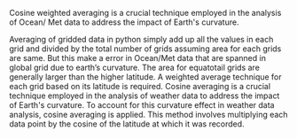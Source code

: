 Cosine weighted averaging is a crucial technique employed in the analysis of Ocean/ Met data to address the impact of Earth's curvature. 


Averaging of gridded data in python simply add up all the values in each grid and divided by the total number of grids assuming area for each grids are same. But this make a error in Ocean/Met data that are spanned in global grid due to earth’s curvature. The area for equatotail grids are generally larger than the higher latitude. A weighted average technique for each grid based on its latitude is required.
Cosine averaging is a crucial technique employed in the analysis of weather data to address the impact of Earth's curvature. 
To account for this curvature effect in weather data analysis, cosine averaging is applied. This method involves multiplying each data point by the cosine of the latitude at which it was recorded.
